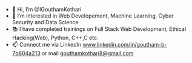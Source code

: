 - 👋 Hi, I’m @IGouthamKothari
- 👀 I’m interested in Web Developement, Machine Learning, Cyber Security and Data Science
- 📚 I have completed trainings on Full Stack Web Development, Ethical Hacking(Web), Python, C++,C etc.
- 📫 Connect me via LinkedIn www.linkedin.com/in/goutham-b-7b804a213 or mail gouthamkothari8@gmail.com
